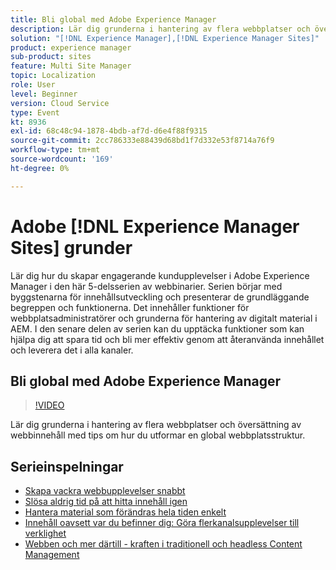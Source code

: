 ```yaml
---
title: Bli global med Adobe Experience Manager
description: Lär dig grunderna i hantering av flera webbplatser och översättning av webbinnehåll med tips om hur du utformar en global webbplatsstruktur.
solution: "[!DNL Experience Manager],[!DNL Experience Manager Sites]"
product: experience manager
sub-product: sites
feature: Multi Site Manager
topic: Localization
role: User
level: Beginner
version: Cloud Service
type: Event
kt: 8936
exl-id: 68c48c94-1878-4bdb-af7d-d6e4f88f9315
source-git-commit: 2cc786333e88439d68bd1f7d332e53f8714a76f9
workflow-type: tm+mt
source-wordcount: '169'
ht-degree: 0%

---
```


# Adobe [!DNL Experience Manager Sites] grunder

Lär dig hur du skapar engagerande kundupplevelser i Adobe Experience Manager i den här 5-delsserien av webbinarier. Serien börjar med byggstenarna för innehållsutveckling och presenterar de grundläggande begreppen och funktionerna. Det innehåller funktioner för webbplatsadministratörer och grunderna för hantering av digitalt material i AEM. I den senare delen av serien kan du upptäcka funktioner som kan hjälpa dig att spara tid och bli mer effektiv genom att återanvända innehållet och leverera det i alla kanaler.

## Bli global med Adobe Experience Manager

>[!VIDEO](https://video.tv.adobe.com/v/336981/?quality=12&learn=on&hidetitle=true)

Lär dig grunderna i hantering av flera webbplatser och översättning av webbinnehåll med tips om hur du utformar en global webbplatsstruktur.

## Serieinspelningar

* [Skapa vackra webbupplevelser snabbt](authoring-fundamentals.md)
* [Slösa aldrig tid på att hitta innehåll igen](media-library-administration.md)
* [Hantera material som förändras hela tiden enkelt](collaboration-tools.md)
* [Innehåll oavsett var du befinner dig: Göra flerkanalsupplevelser till verklighet](omnichannel-experiences.md)
* [Webben och mer därtill - kraften i traditionell och headless Content Management](traditional-headless-content-management.md)
